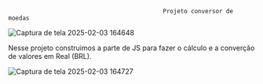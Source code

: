                                                 Projeto conversor de moedas



![Captura de tela 2025-02-03 164648](https://github.com/user-attachments/assets/1d2ab99b-0aa5-43db-98c5-04071d57ac33)


Nesse projeto construimos a parte de JS para fazer o cálculo e a converção de valores em Real (BRL).

![Captura de tela 2025-02-03 164727](https://github.com/user-attachments/assets/771da6a4-b07b-4855-a50f-81849a932b90)
